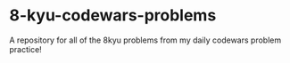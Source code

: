# 8-kyu-codewars-problems
A repository for all of the 8kyu problems from my daily codewars problem practice!
